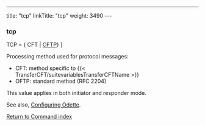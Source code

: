 ---
title: "tcp"
linkTitle: "tcp"
weight: 3490
---<span id="tcp"></span>

### tcp

TCP
= { CFT
&#124; <u>OFTP</u>} ]

Processing method used for protocol messages:

- CFT: method specific to {{< TransferCFT/suitevariablesTransferCFTName >}}
- OFTP: standard method (RFC 2204)

This value applies in both initiator and responder mode.

See also, [Configuring Odette](../../../../protocols_start_here/start_here_odette/configuring_odette).

[Return to Command index](../../)

 
